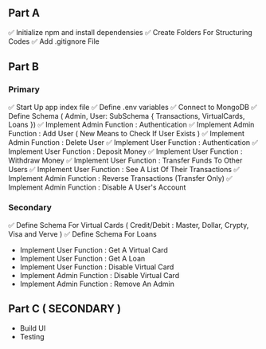 ## Part A
✅ Initialize npm and install dependensies
✅ Create Folders For Structuring Codes
✅ Add .gitignore File


## Part B

### Primary
✅ Start Up app index file
✅ Define .env variables
✅ Connect to MongoDB
✅ Define Schema ( Admin, User: SubSchema { Transactions, VirtualCards, Loans })
✅ Implement Admin Function : Authentication
✅ Implement Admin Function : Add User ( New Means to Check If User Exists )
✅ Implement Admin Function : Delete User
✅ Implement User Function : Authentication
✅ Implement User Function : Deposit Money
✅ Implement User Function : Withdraw Money
✅ Implement User Function : Transfer Funds To Other Users
✅ Implement User Function : See A List Of Their Transactions
✅ Implement Admin Function : Reverse Transactions (Transfer Only)
✅ Implement Admin Function : Disable A User's Account

### Secondary
✅ Define Schema For Virtual Cards ( Credit/Debit : Master, Dollar, Crypty, Visa and Verve )
✅ Define Schema For Loans
- Implement User Function : Get A Virtual Card
- Implement User Function : Get A Loan
- Implement User Function : Disable Virtual Card
- Implement Admin Function : Disable Virtual Card
- Implement Admin Function : Remove An Admin


## Part C ( SECONDARY )
- Build UI
- Testing